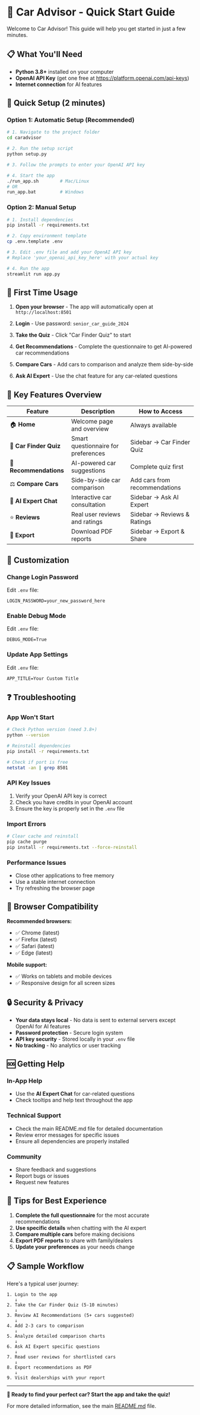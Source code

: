 # 🚗 Car Advisor - Quick Start Guide

Welcome to Car Advisor! This guide will help you get started in just a few minutes.

## 📋 What You'll Need

- **Python 3.8+** installed on your computer
- **OpenAI API Key** (get one free at https://platform.openai.com/api-keys)
- **Internet connection** for AI features

## 🚀 Quick Setup (2 minutes)

### Option 1: Automatic Setup (Recommended)

```bash
# 1. Navigate to the project folder
cd caradvisor

# 2. Run the setup script
python setup.py

# 3. Follow the prompts to enter your OpenAI API key

# 4. Start the app
./run_app.sh        # Mac/Linux
# OR
run_app.bat         # Windows
```

### Option 2: Manual Setup

```bash
# 1. Install dependencies
pip install -r requirements.txt

# 2. Copy environment template
cp .env.template .env

# 3. Edit .env file and add your OpenAI API key
# Replace 'your_openai_api_key_here' with your actual key

# 4. Run the app
streamlit run app.py
```

## 🎯 First Time Usage

1. **Open your browser** - The app will automatically open at `http://localhost:8501`

2. **Login** - Use password: `senior_car_guide_2024`

3. **Take the Quiz** - Click "Car Finder Quiz" to start

4. **Get Recommendations** - Complete the questionnaire to get AI-powered car recommendations

5. **Compare Cars** - Add cars to comparison and analyze them side-by-side

6. **Ask AI Expert** - Use the chat feature for any car-related questions

## 📖 Key Features Overview

| Feature                | Description                         | How to Access                 |
| ---------------------- | ----------------------------------- | ----------------------------- |
| 🏠 **Home**            | Welcome page and overview           | Always available              |
| 📝 **Car Finder Quiz** | Smart questionnaire for preferences | Sidebar → Car Finder Quiz     |
| 🚗 **Recommendations** | AI-powered car suggestions          | Complete quiz first           |
| ⚖️ **Compare Cars**    | Side-by-side car comparison         | Add cars from recommendations |
| 💬 **AI Expert Chat**  | Interactive car consultation        | Sidebar → Ask AI Expert       |
| ⭐ **Reviews**         | Real user reviews and ratings       | Sidebar → Reviews & Ratings   |
| 📄 **Export**          | Download PDF reports                | Sidebar → Export & Share      |

## 🔧 Customization

### Change Login Password

Edit `.env` file:

```
LOGIN_PASSWORD=your_new_password_here
```

### Enable Debug Mode

Edit `.env` file:

```
DEBUG_MODE=True
```

### Update App Settings

Edit `.env` file:

```
APP_TITLE=Your Custom Title
```

## ❓ Troubleshooting

### App Won't Start

```bash
# Check Python version (need 3.8+)
python --version

# Reinstall dependencies
pip install -r requirements.txt

# Check if port is free
netstat -an | grep 8501
```

### API Key Issues

1. Verify your OpenAI API key is correct
2. Check you have credits in your OpenAI account
3. Ensure the key is properly set in the `.env` file

### Import Errors

```bash
# Clear cache and reinstall
pip cache purge
pip install -r requirements.txt --force-reinstall
```

### Performance Issues

- Close other applications to free memory
- Use a stable internet connection
- Try refreshing the browser page

## 📱 Browser Compatibility

**Recommended browsers:**

- ✅ Chrome (latest)
- ✅ Firefox (latest)
- ✅ Safari (latest)
- ✅ Edge (latest)

**Mobile support:**

- ✅ Works on tablets and mobile devices
- ✅ Responsive design for all screen sizes

## 🔒 Security & Privacy

- **Your data stays local** - No data is sent to external servers except OpenAI for AI features
- **Password protection** - Secure login system
- **API key security** - Stored locally in your `.env` file
- **No tracking** - No analytics or user tracking

## 🆘 Getting Help

### In-App Help

- Use the **AI Expert Chat** for car-related questions
- Check tooltips and help text throughout the app

### Technical Support

- Check the main README.md file for detailed documentation
- Review error messages for specific issues
- Ensure all dependencies are properly installed

### Community

- Share feedback and suggestions
- Report bugs or issues
- Request new features

## 🎉 Tips for Best Experience

1. **Complete the full questionnaire** for the most accurate recommendations
2. **Use specific details** when chatting with the AI expert
3. **Compare multiple cars** before making decisions
4. **Export PDF reports** to share with family/dealers
5. **Update your preferences** as your needs change

## 📋 Sample Workflow

Here's a typical user journey:

```
1. Login to the app
   ↓
2. Take the Car Finder Quiz (5-10 minutes)
   ↓
3. Review AI Recommendations (5+ cars suggested)
   ↓
4. Add 2-3 cars to comparison
   ↓
5. Analyze detailed comparison charts
   ↓
6. Ask AI Expert specific questions
   ↓
7. Read user reviews for shortlisted cars
   ↓
8. Export recommendations as PDF
   ↓
9. Visit dealerships with your report
```

---

**🚗 Ready to find your perfect car? Start the app and take the quiz!**

For more detailed information, see the main [README.md](README.md) file.
